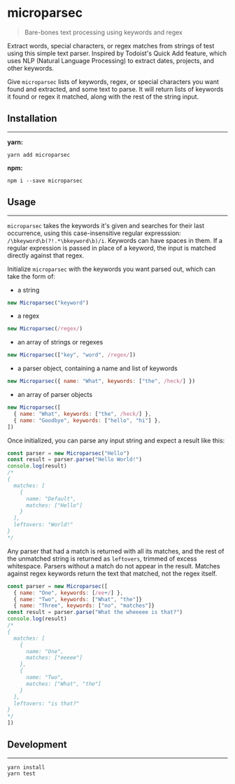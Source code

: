 # microparsec

> Bare-bones text processing using keywords and regex

Extract words, special characters, or regex matches from strings of test using
this simple text parser. Inspired by Todoist's Quick Add feature, which uses NLP
(Natural Language Processing) to extract dates, projects, and other keywords.

Give `microparsec` lists of keywords, regex, or special characters you want
found and extracted, and some text to parse. It will return lists of keywords it
found or regex it matched, along with the rest of the string input.

## Installation

---

**yarn:**

```
yarn add microparsec
```

**npm:**

```
npm i --save microparsec
```

## Usage

---

`microparsec` takes the keywords it's given and searches for their last
occurrence, using this case-insensitive regular expresssion:
`/\bkeyword\b(?!.*\bkeyword\b)/i`. Keywords can have spaces in them. If a
regular expression is passed in place of a keyword, the input is matched
directly against that regex.

Initialize `microparsec` with the keywords you want parsed out, which can take
the form of:

* a string

```js
new Microparsec("keyword")
```

* a regex

```js
new Microparsec(/regex/)
```

* an array of strings or regexes

```js
new Microparsec(["key", "word", /regex/])
```

* a parser object, containing a name and list of keywords

```js
new Microparsec({ name: "What", keywords: ["the", /heck/] })
```

* an array of parser objects

```js
new Microparsec([
  { name: "What", keywords: ["the", /heck/] },
  { name: "Goodbye", keywords: ["hello", "hi"] },
])
```

Once initialized, you can parse any input string and expect a result like this:

```js
const parser = new Microparsec("Hello")
const result = parser.parse("Hello World!")
console.log(result)
/*
{
  matches: [
    {
      name: "Default",
      matches: ["Hello"]
    }
  ],
  leftovers: "World!"
}
*/
```

Any parser that had a match is returned with all its matches, and the rest of
the unmatched string is returned as `leftovers`, trimmed of excess whitespace.
Parsers without a match do not appear in the result. Matches against regex
keywords return the text that matched, not the regex itself.

```js
const parser = new Microparsec([
  { name: "One", keywords: [/ee+/] },
  { name: "Two", keywords: ["What", "the"]}
  { name: "Three", keywords: ["no", "matches"]}
const result = parser.parse("What the wheeeee is that?")
console.log(result)
/*
{
  matches: [
    {
      name: "One",
      matches: ["eeeee"]
    },
    {
      name: "Two",
      matches: ["What", "the"]
    }
  ],
  leftovers: "is that?"
}
*/
])
```

## Development

---

```
yarn install
yarn test
```
